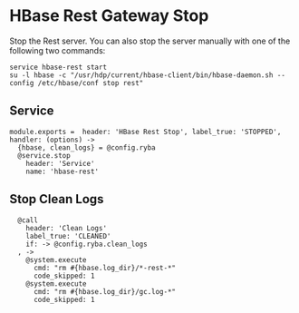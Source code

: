 
# HBase Rest Gateway Stop

Stop the Rest server. You can also stop the server manually with one of
the following two commands:

```
service hbase-rest start
su -l hbase -c "/usr/hdp/current/hbase-client/bin/hbase-daemon.sh --config /etc/hbase/conf stop rest"
```

## Service

    module.exports =  header: 'HBase Rest Stop', label_true: 'STOPPED', handler: (options) ->
      {hbase, clean_logs} = @config.ryba
      @service.stop
        header: 'Service'
        name: 'hbase-rest'

## Stop Clean Logs

      @call
        header: 'Clean Logs'
        label_true: 'CLEANED'
        if: -> @config.ryba.clean_logs
      , ->
        @system.execute
          cmd: "rm #{hbase.log_dir}/*-rest-*"
          code_skipped: 1
        @system.execute
          cmd: "rm #{hbase.log_dir}/gc.log-*"
          code_skipped: 1
